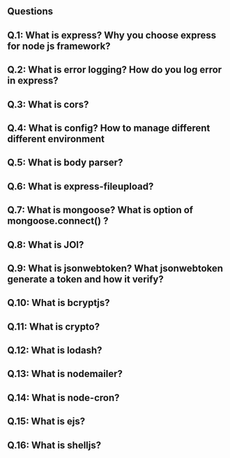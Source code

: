 ## Questions
## Q.1: What is express? Why you choose express for node js framework?
## Q.2: What is error logging? How do you log error in express?
## Q.3: What is cors?
## Q.4: What is config? How to manage different different environment
## Q.5: What is body parser?
## Q.6: What is express-fileupload?
## Q.7: What is mongoose? What is option of mongoose.connect() ?
## Q.8: What is JOI?
## Q.9: What is jsonwebtoken? What jsonwebtoken generate a token and how it verify?
## Q.10: What is bcryptjs?
## Q.11: What is crypto?
## Q.12: What is lodash?
## Q.13: What is nodemailer?
## Q.14: What is node-cron?
## Q.15: What is ejs?
## Q.16: What is shelljs?
